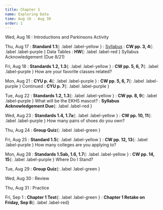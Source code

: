 ```yaml
---
title: Chapter 1
name: Exploring Data
time: Aug 16 - Aug 30
order: 1
---
```


Wed, Aug 16
: Introductions and Parkinsons Activity

Thu, Aug 17
: **Standard 1.1**{: .label .label-yellow }
: [Syllabus](/syllabus/)
: **CW pp. 3, 4**{: .label .label-purple } Data Tables 
: **HW**{: .label .label-red } Syllabus Acknowledgement (Due 8/21)

Fri, Aug 18
: **Standards 1.2, 1.3**{: .label .label-yellow }
: **CW pp. 5, 6, 7**{: .label .label-purple } How are your favorite classes related?

Mon, Aug 21
: **CYU p. 4**{: .label .label-purple }
: **CW pp. 5, 6, 7**{: .label .label-purple } Continued
: **CYU p. 7**{: .label .label-purple }
 
Tue, Aug 22
: **Standards 1.2, 1.3**{: .label .label-yellow }
: **CW pp. 8, 9**{: .label .label-purple } What will be the EKHS mascot?
: **Syllabus Acknowledgement Due**{: .label .label-red }

Wed, Aug 23
: **Standards 1.4, 1.7a**{: .label .label-yellow }
: **CW pp. 10, 11**{: .label .label-purple } How many pairs of shoes do you own?

Thu, Aug 24
: **Group Quiz**{: .label .label-green }

Fri, Aug 25
: **Standard 1.5**{: .label .label-yellow }
: **CW pp. 12, 13**{: .label .label-purple } How many colleges are you applying to?

Mon, Aug 28
: **Standards 1.5ab, 1.6, 1.7**{: .label .label-yellow }
: **CW pp. 14, 15**{: .label .label-purple } Where Do I Stand?

Tue, Aug 29
: **Group Quiz**{: .label .label-green }

Wed, Aug 30
: Review

Thu, Aug 31
: Practice

Fri, Sep 1
: **Chapter 1 Test**{: .label .label-green }
: **Chapter 1 Retake on Friday, Sep 8**{: .label .label-red}




<!-- 


Sep 29
: **Section**{: .label .label-purple }[Intro to Java](#)
  : [Solution](#)

Sep 30
: [Variables & Objects](#)
  : [1.2](#), [2.1](#)

Oct 1
: **Lab**{: .label .label-purple } [Intro to Java](#)

Oct 2
: [Tracing, IntLists, & Recursion](#)
  : [2.1](#)
: **HW 1 due**{: .label .label-red } -->
